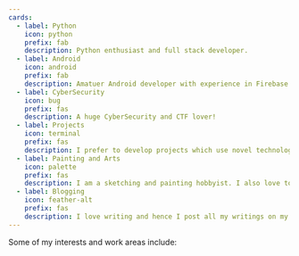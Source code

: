 ```yaml
---
cards:
  - label: Python
    icon: python
    prefix: fab
    description: Python enthusiast and full stack developer.
  - label: Android
    icon: android
    prefix: fab
    description: Amatuer Android developer with experience in Firebase and sockets. learning more...
  - label: CyberSecurity
    icon: bug
    prefix: fas
    description: A huge CyberSecurity and CTF lover!
  - label: Projects
    icon: terminal
    prefix: fas
    description: I prefer to develop projects which use novel technology.
  - label: Painting and Arts
    icon: palette
    prefix: fas
    description: I am a sketching and painting hobbyist. I also love to play music with piano.
  - label: Blogging
    icon: feather-alt
    prefix: fas
    description: I love writing and hence I post all my writings on my blog to share my words and to receive inputs.
---
```


Some of my interests and work areas include:

